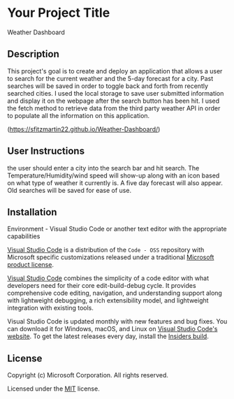 # Your Project Title
Weather Dashboard

## Description
This project's goal is to create and deploy an application that allows a user to search for the current weather and the 5-day forecast for a city.  Past searches will be saved in order to toggle back and forth from recently searched cities.  I used the local storage to save user submitted information and display it on the webpage after the search button has been hit.  I used the fetch method to retrieve data from the third party weather API in order to populate all the information on this application.  

(https://sfitzmartin22.github.io/Weather-Dashboard/)

## User Instructions
the user should enter a city into the search bar and hit search.  The Temperature/Humidity/wind speed will show-up along with an icon based on what type of weather it currently is.  A five day forecast will also appear.  Old searches will be saved for ease of use.

## Installation
Environment - Visual Studio Code or another text editor with the appropriate capabilities

[Visual Studio Code](https://code.visualstudio.com) is a distribution of the `Code - OSS` repository with Microsoft specific customizations released under a traditional [Microsoft product license](https://code.visualstudio.com/License/).

[Visual Studio Code](https://code.visualstudio.com) combines the simplicity of a code editor with what developers need for their core edit-build-debug cycle. It provides comprehensive code editing, navigation, and understanding support along with lightweight debugging, a rich extensibility model, and lightweight integration with existing tools.

Visual Studio Code is updated monthly with new features and bug fixes. You can download it for Windows, macOS, and Linux on [Visual Studio Code's website](https://code.visualstudio.com/Download). To get the latest releases every day, install the [Insiders build](https://code.visualstudio.com/insiders).


## License

Copyright (c) Microsoft Corporation. All rights reserved.

Licensed under the [MIT](LICENSE.txt) license.
